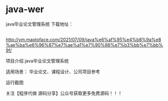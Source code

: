 # java-wer
java毕业论文管理系统
 下载地址：

​http://ym.maptoface.com/2021/07/09/java%e6%af%95%e4%b8%9a%e8%ae%ba%e6%96%87%e7%ae%a1%e7%90%86%e7%b3%bb%e7%bb%9f/

项目介绍
java毕业论文管理系统















适用场景：
毕业论文、课程设计、公司项目参考

运行截图


关注【程序代做 源码分享】公众号获取更多免费源码！！！


